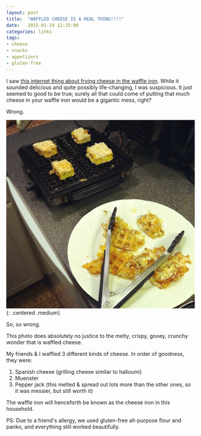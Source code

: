```yaml
---
layout: post
title:  "WAFFLED CHEESE IS A REAL THING!!!!"
date:   2015-01-19 12:25:00
categories: links
tags:
- cheese
- snacks
- appetizers
- gluten-free
---
```


I saw [this internet thing about frying cheese in the waffle iron](http://www.seriouseats.com/recipes/2015/01/how-to-waffle-iron-fried-cheese-queso-frito-recipe.html). While it sounded delicious and quite possibly life-changing, I was suspicious. It just seemed to good to be true; surely all that could come of putting that much cheese in your waffle iron would be a gigantic mess, right?

Wrong.

![waffled cheese goddddammmmmn](./img/waffled-cheese.jpg){: .centered .medium}

So, so wrong.

This photo does absolutely no justice to the melty, crispy, gooey, crunchy wonder that is waffled cheese. 

My friends & I waffled 3 different kinds of cheese. In order of goodness, they were:

1. Spanish cheese (grilling cheese similar to halloumi)
2. Muenster 
3. Pepper jack (this melted &amp; spread out lots more than the other ones, so it was messier, but still worth it)

The waffle iron will henceforth be known as the cheese iron in this household.

PS: Due to a friend's allergy, we used gluten-free all-purpose flour and panko, and everything still worked beautifully.